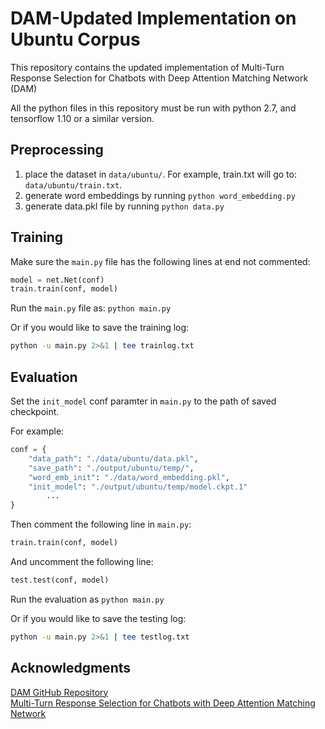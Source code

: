 # DAM-Updated Implementation on Ubuntu Corpus

This repository contains the updated implementation of Multi-Turn Response
Selection for Chatbots with Deep Attention Matching Network (DAM)

All the python files in this repository must be run with python 2.7, and 
tensorflow 1.10 or a similar version.

## Preprocessing

1. place the dataset in `data/ubuntu/`. For example, train.txt will go to:
	`data/ubuntu/train.txt`.
2. generate word embeddings by running `python word_embedding.py`
3. generate data.pkl file by running `python data.py` 

## Training

Make sure the `main.py` file has the following lines at end not commented:

```python
model = net.Net(conf)
train.train(conf, model)
```

Run the `main.py` file as: `python main.py`

Or if you would like to save the training log:

```bash
python -u main.py 2>&1 | tee trainlog.txt
```

## Evaluation

Set the `init_model` conf paramter in `main.py` to the path of saved checkpoint.

For example:

```python
conf = {
    "data_path": "./data/ubuntu/data.pkl",
    "save_path": "./output/ubuntu/temp/",
    "word_emb_init": "./data/word_embedding.pkl",
    "init_model": "./output/ubuntu/temp/model.ckpt.1"
		...
}
```

Then comment the following line in `main.py`:

```python
train.train(conf, model)
```

And uncomment the following line:

```python
test.test(conf, model)
```

Run the evaluation as `python main.py`

Or if you would like to save the testing log:

```bash
python -u main.py 2>&1 | tee testlog.txt
```

## Acknowledgments
[DAM GitHub Repository](https://github.com/baidu/Dialogue/tree/master/DAM) \
[Multi-Turn Response Selection for Chatbots with Deep Attention Matching Network](https://aclanthology.org/P18-1103.pdf)
